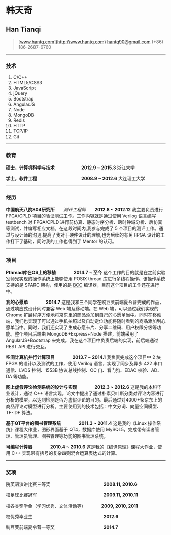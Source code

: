 # 韩天奇
## Han Tianqi

> [www.hantq.com](http://www.hantq.com)
> <hantq90@gmail.com>
> (+86) 186-2687-6760

------

### 技术

1. C/C++
1. HTML5/CSS3
1. JavaScript
1. jQuery
1. Bootstrap
1. AngularJS
1. Node
1. MongoDB
1. Redis
1. HTTP
1. TCP/IP
1. Git

------

### 教育

**硕士，计算机科学与技术**　　　　　　__2012.9 ~ 2015.3__
    浙江大学

**学士，软件工程**　　　　　　　　　　__2008.9 ~ 2012.6__
    大连理工大学

------

### 经历

**中国航天八院804研究所**　　*测评工程师*　　__2012.8 ~ 2012.12__
    我主要负责进行 FPGA/CPLD 项目的验证测试工作。工作内容就是通过使用 Verilog 语言编写 testbench 对 FPGA/CPLD 进行前仿真、静态时序分析、跨时钟域分析、后仿真等测试，并编写相应文档。在这段时间内,我参与完成了 5 个项目的测评工作。通过与设计师的沟通,提高了我对于硬件设计的理解,也为后续的有关 FPGA 设计的工作打下了基础，同时我的工作也得到了 Mentor 的认可。

------

### 项目

**Pthread库在OS上的移植**　　　　__2014.7 ~ 至今__
	这个工作的目的就是在之前实验室师兄实现的操作系统上能够使用 POSIX thread 库进行多线程操作。该操作系统支持的是 SPARC 架构，使用的是 [BCC](http://www.gaisler.com/index.php/downloads/compilers) 编译器，目前这个项目的工作还在进行中。

**我的心愿单**　　　　__2014.7__
    这是我和三个同学在豌豆荚前端夏令营完成的作品，通过响应式设计同时兼容 Web 端及移动端。在 Web 端，可以通过我们实现的 Chrome 扩展程序方便地将京东里的商品添加到自己的心愿单当中。同时在移动端，我们也实现了可以通过手机拍照以及自动定位功能将随时看到的商品添加到心愿单当中。同时，我们还实现了生成心愿卡片、分享二维码、用户权限分级等功能。整个项目后端由 MongoDB+Express+Node 搭建，前端采用了 AngularJS+Bootstrap 来完成。我在这个项目中负责后端的实现，前后端通过 REST API 进行交互。

**空间计算机并行计算项目**　　　　__2013.7 ~ 2014.1__
    我负责完成这个项目中 2 块 FPGA 的设计以及测试的工作，使用 Verilog 语言，实现了同步及异步 422 串口通信、LVDS 控制、1553B 协议总线控制、OC 门、看门狗、EDAC 校验、AD、DA 等功能。

**网上虚假评论检测系统的设计与实现**　　　　__2012.3 ~ 2012.6__
    这是我的本科毕业设计，通过 C++ 语言实现。论文中提出了通过朴素贝叶斯分类对评论内容进行分析的模型，以达到检测是否为虚假评论的目的。最后通过对4000+条京东上的商品评论对模型进行分析。主要使用到的技术包括：中文分词、向量空间模型、TF-IDF 算法。

**基于QT平台的图书管理系统**　　　　__2011.3 ~ 2011.4__
    这是我的《Linux 操作系统》课程大作业，图形界面基于 QT4，数据库使用 MySQL5，完成带有读者管理、管理员管理、图书管理等功能的图书管理系统。

**可编程计算器**　　　　__2010.4 ~ 2010.6__
    这是我的《编译原理》课程大作业，使用 C++ 实现带有括号的复杂四则混合运算表达式的计算。

------

### 奖项

院英语演讲比赛三等奖　　　　　　　　　　　　__2008.11, 2010.6__

校足球比赛冠军　　　　　　　　　　　　　　　__2009.11, 2010.11__

校各类奖学金（学习优秀、文体活动等）　　　　__2009, 2010, 2011__

校优秀毕业生　　　　　　　　　　　　　　　　__2012.6__

豌豆荚前端夏令营一等奖　　　　　　　　　　　__2014.7__


